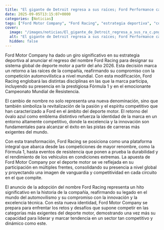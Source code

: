 ```yaml
---
title: "El gigante de Detroit regresa a sus raíces; Ford Performance cambia su nombre a Ford Racing"
date: 2025-09-05T13:15:07+0000
categories: [Noticias]
tags: ["Ford Motor Company", "Ford Racing", "estrategia deportiva", "competición automovilística", "Fórmula 1", "Campeonato Mundial de Resistencia", "óvalo azul", "deporte motor", "vanguardia", "competitividad", "innovación", "excelencia técnica"]
cover:
  image: "/images/noticias/El_gigante_de_Detroit_regresa_a_sus_ra_c.png"
  alt: "El gigante de Detroit regresa a sus raíces; Ford Performance cambia su nombre a Ford Racing"
  hidden: false
---
```


Ford Motor Company ha dado un giro significativo en su estrategia deportiva al anunciar el regreso del nombre Ford Racing para designar su sistema global de deporte motor a partir del año 2026. Esta decisión marca un retorno a las raíces de la compañía, reafirmando su compromiso con la competición automovilística a nivel mundial. Con esta modificación, Ford Racing englobará las distintas disciplinas en las que la marca participa, incluyendo su presencia en la prestigiosa Fórmula 1 y en el emocionante Campeonato Mundial de Resistencia.

El cambio de nombre no solo representa una nueva denominación, sino que también simboliza la revitalización de la pasión y el espíritu competitivo que han caracterizado a Ford en el ámbito del deporte motor. El retorno del óvalo azul como emblema distintivo refuerza la identidad de la marca en un entorno altamente competitivo, donde la excelencia y la innovación son fundamentales para alcanzar el éxito en las pistas de carreras más exigentes del mundo.

Con esta transformación, Ford Racing se posiciona como una plataforma integral que abarca desde las competiciones de mayor renombre, como la Fórmula 1, hasta eventos de resistencia que ponen a prueba la durabilidad y el rendimiento de los vehículos en condiciones extremas. La apuesta de Ford Motor Company por el deporte motor se ve reflejada en su participación en múltiples frentes, consolidando su presencia a nivel global y proyectando una imagen de vanguardia y competitividad en cada circuito en el que compite.

El anuncio de la adopción del nombre Ford Racing representa un hito significativo en la historia de la compañía, reafirmando su legado en el mundo del automovilismo y su compromiso con la innovación y la excelencia técnica. Con esta nueva identidad, Ford Motor Company se prepara para enfrentar los retos y desafíos que supone competir en las categorías más exigentes del deporte motor, demostrando una vez más su capacidad para liderar y marcar tendencia en un sector tan competitivo y dinámico como este.
